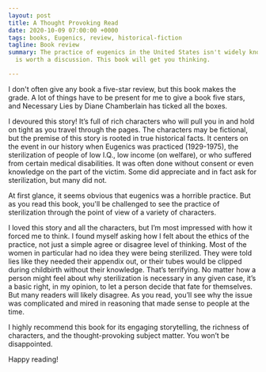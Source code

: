 ```yaml
---
layout: post
title: A Thought Provoking Read
date: 2020-10-09 07:00:00 +0000
tags: books, Eugenics, review, historical-fiction
tagline: Book review
summary: The practice of eugenics in the United States isn't widely known, but it
  is worth a discussion. This book will get you thinking.

---
```


I don't often give any book a five-star review, but this book makes the grade. A lot of things have to be present for me to give a book five stars, and Necessary Lies by Diane Chamberlain has ticked all the boxes.

I devoured this story! It’s full of rich characters who will pull you in and hold on tight as you travel through the pages. The characters may be fictional, but the premise of this story is rooted in true historical facts. It centers on the event in our history when Eugenics was practiced (1929-1975), the sterilization of people of low I.Q., low income (on welfare), or who suffered from certain medical disabilities. It was often done without consent or even knowledge on the part of the victim. Some did appreciate and in fact ask for sterilization, but many did not.

At first glance, it seems obvious that eugenics was a horrible practice. But as you read this book, you'll be challenged to see the practice of sterilization through the point of view of a variety of characters. 

I loved this story and all the characters, but I’m most impressed with how it forced me to think. I found myself asking how I felt about the ethics of the practice, not just a simple agree or disagree level of thinking. Most of the women in particular had no idea they were being sterilized. They were told lies like they needed their appendix out, or their tubes would be clipped during childbirth without their knowledge. That’s terrifying. No matter how a person might feel about why sterilization is necessary in any given case, it’s a basic right, in my opinion, to let a person decide that fate for themselves. But many readers will likely disagree. As you read, you’ll see why the issue was complicated and mired in reasoning that made sense to people at the time.

I highly recommend this book for its engaging storytelling, the richness of characters, and the thought-provoking subject matter. You won’t be disappointed.

Happy reading!